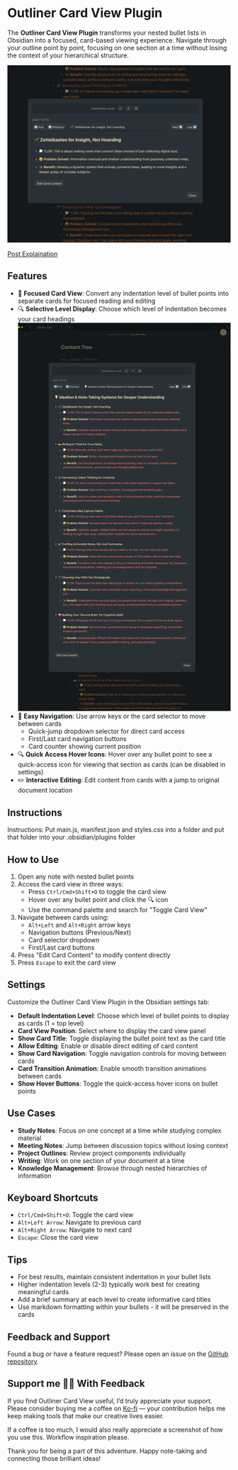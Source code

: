 # Outliner Card View Plugin

The **Outliner Card View Plugin** transforms your nested bullet lists in Obsidian into a focused, card-based viewing experience. Navigate through your outline point by point, focusing on one section at a time without losing the context of your hierarchical structure.

![Card View](visuals/card-view.png)

[Post Explaination](https://typefully.com/MwahaCookie/RnMcnpm)

## Features

- 🎯 **Focused Card View**: Convert any indentation level of bullet points into separate cards for focused reading and editing
- 🔍 **Selective Level Display**: Choose which level of indentation becomes your card headings
![Top Level](visuals/top-level.png)
- 📱 **Easy Navigation**: Use arrow keys or the card selector to move between cards
  - Quick-jump dropdown selector for direct card access
  - First/Last card navigation buttons
  - Card counter showing current position
- 🔍 **Quick Access Hover Icons**: Hover over any bullet point to see a quick-access icon for viewing that section as cards (can be disabled in settings)
- ✏️ **Interactive Editing**: Edit content from cards with a jump to original document location

## Instructions
Instructions:
Put main.js, manifest.json and styles.css into a folder and put that folder into your .obsidian/plugins folder

## How to Use

1. Open any note with nested bullet points
2. Access the card view in three ways:
   - Press `Ctrl/Cmd+Shift+O` to toggle the card view
   - Hover over any bullet point and click the 🔍 icon
   - Use the command palette and search for "Toggle Card View"
3. Navigate between cards using:
   - `Alt+Left` and `Alt+Right` arrow keys
   - Navigation buttons (Previous/Next)
   - Card selector dropdown
   - First/Last card buttons
4. Press "Edit Card Content" to modify content directly
5. Press `Escape` to exit the card view

## Settings

Customize the Outliner Card View Plugin in the Obsidian settings tab:

- **Default Indentation Level**: Choose which level of bullet points to display as cards (1 = top level)
- **Card View Position**: Select where to display the card view panel
- **Show Card Title**: Toggle displaying the bullet point text as the card title
- **Allow Editing**: Enable or disable direct editing of card content
- **Show Card Navigation**: Toggle navigation controls for moving between cards
- **Card Transition Animation**: Enable smooth transition animations between cards
- **Show Hover Buttons**: Toggle the quick-access hover icons on bullet points

## Use Cases

- **Study Notes**: Focus on one concept at a time while studying complex material
- **Meeting Notes**: Jump between discussion topics without losing context
- **Project Outlines**: Review project components individually
- **Writing**: Work on one section of your document at a time
- **Knowledge Management**: Browse through nested hierarchies of information

## Keyboard Shortcuts

- `Ctrl/Cmd+Shift+O`: Toggle the card view
- `Alt+Left Arrow`: Navigate to previous card
- `Alt+Right Arrow`: Navigate to next card
- `Escape`: Close the card view

## Tips

- For best results, maintain consistent indentation in your bullet lists
- Higher indentation levels (2-3) typically work best for creating meaningful cards
- Add a brief summary at each level to create informative card titles
- Use markdown formatting within your bullets - it will be preserved in the cards

## Feedback and Support

Found a bug or have a feature request? Please open an issue on the [GitHub repository](https://github.com/Caffa/outliner-card-view).


## Support me 👋🏻 With Feedback

If you find Outliner Card View useful, I’d truly appreciate your support. Please consider buying me a coffee on [Ko-fi](https://ko-fi.com/pamelawang_mwahacookie) — your contribution helps me keep making tools that make our creative lives easier.

If a coffee is too much, I would also really appreciate a screenshot of how you use this. Workflow inspiration please.

Thank you for being a part of this adventure. Happy note-taking and connecting those brilliant ideas!


